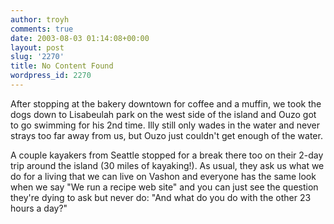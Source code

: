 ```yaml
---
author: troyh
comments: true
date: 2003-08-03 01:14:08+00:00
layout: post
slug: '2270'
title: No Content Found
wordpress_id: 2270
---
```


After stopping at the bakery downtown for coffee and a muffin, we took the dogs down to Lisabeulah park on the west side of the island and Ouzo got to go swimming for his 2nd time. Illy still only wades in the water and never strays too far away from us, but Ouzo just couldn't get enough of the water.

A couple kayakers from Seattle stopped for a break there too on their 2-day trip around the island (30 miles of kayaking!). As usual, they ask us what we do for a living that we can live on Vashon and everyone has the same look when we say "We run a recipe web site" and you can just see the question they're dying to ask but never do: "And what do you do with the other 23 hours a day?"
